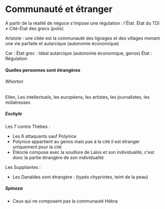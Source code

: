# Communauté et étranger
A partir de la réalité de négoce s'impose une régulation : l'État.
État du TDI $\neq$ Cité-État des grecs (polis)

Aristote : une citée est la communauté des lignages et des villages menant une vie parfaite et autarcique (autonomie économique)

Car : 
État grec : Idéal autarcique (autonomie économique, genos)
État : Régulation

#### Quelles personnes sont étrangères
###### Wharton
Ellen, Les intellectuels, les européens, les artistes, les journalistes, les mûlatresses 
##### Eschyle
Les 7 contre Thèbes : 
- Les 6 attaquants sauf Polynice
- Polynice appartient au genos mais pas à la cité il est étranger uniquement pour la cité
- Étéocle compose avec la souillure de Laïos et son individualité, c'est donc la partie étrangère de son individualité

Les Suppliantes :
- Les Danaïdes sont étrangère : (typés chypriotes, teint de la peau)

##### Spinoza
- Ceux qui ne composent pas la communauté Hébra